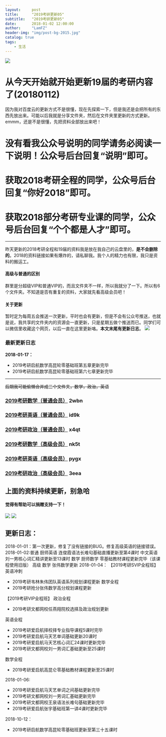 ```yaml
---
layout:     post
title:      "2019考研更新05"
subtitle:   "2019考研更新05"
date:       2018-01-02 12:00:00
author:     "LamFZ"
header-img: "img/post-bg-2015.jpg"
catalog: true
tags:
    - 生活
---
```

![](http://ww2.sinaimg.cn/large/0060lm7Tly1fn12veqkifj30xc0ii40n.jpg)
# 从今天开始就开始更新19届的考研内容了(20180112)

因为我对百度云的更新方式不是很懂，现在先探索一下，但是我还是会把所有的东西先放出来。可能以后我就是分享文件夹，然后在文件夹里更新的方式更新。emmm，还是不是很懂，先把资料全部放出来吧！

# 没有看我公众号说明的同学请务必阅读一下说明！公众号后台回复“说明”即可。
# 获取2018考研全程的同学，公众号后台回复“你好2018”即可。
# 获取2018部分考研专业课的同学，公众号后台回复“个个都是人才”即可。
-----

昨天更新的2018考研全程和19届的资料我是放在我自己的云盘里的，**是不会删除的**。2018的资料链接如果有爆炸的，请私聊我。我个人的精力也有限，我只是资料的搬运工。

#### 高级与普通的区别
群里是分超级VIP和普通VIP的，而且文件夹不一样，所以我就分了一下。所以有6个文件夹。不知道是否有重复的资料，大家就先看高级会员吧！
#### 关于更新
暂时定为每周五会推送一次更新，平时也会有更新，但是不会有公众号推送，也就是说，我共享的文件夹内的资源会一直更新，只是星期五做个推送而已。同学们可以微信里收藏这个网页，以后一直在这里更新咯。**本文末尾有更新日志**。
![](http://ww3.sinaimg.cn/large/0060lm7Tly1fn12y3e3gaj31hc0u0qet.jpg)

### 最新更新日志

**2018-01-17：**
* 2019考研启航数学高昆轮零基础班第五章更新完毕
* 2019考研启航数学高昆轮零基础班第六七章更新完毕

-----


~~后期我可能偷懒合并成三个文件夹，数学，政治，英语~~
### [2019考研数学（普通会员）](https://pan.baidu.com/s/1mjiAsDM) 2wbn
### [2019考研英语（普通会员）](https://pan.baidu.com/s/1bq8Bf3L) id9k
### [2019考研政治（普通会员）](https://pan.baidu.com/s/1htX3xIG) x4qt
### [2019考研数学（高级会员）](https://pan.baidu.com/s/1smdGySX) nk5t
### [2019考研英语（高级会员）](https://pan.baidu.com/s/1o99AAKU) pygx
### [2019考研政治（高级会员）](https://pan.baidu.com/s/1o9CYxLK) 3eea

## 上面的资料持续更新，别急哈



#### 觉得有帮助可以捐赠支持一下！
![](https://timgsa.baidu.com/timg?image&quality=80&size=b9999_10000&sec=1514739195444&di=773936890dfe86fcf8a25b3db2384433&imgtype=0&src=http%3A%2F%2Fi.zeze.com%2Fattachment%2Fforum%2F201603%2F26%2F104839u04ctdk924k8pbdb.jpeg)
![](http://ww4.sinaimg.cn/large/0060lm7Tly1fn0b1zneraj30iz0lj75q.jpg
)

## 更新日志：
2018-01-01：第一次更新，修复了没有链接的BUG。修复高级英语的链接错误。
2018-01-02:普通 厨师英语 连俊霞语法长难句基础直播更新至第4课时 中文英语 刘一男核心词汇精讲更新至13课时 
数学 厨师数学 零基础教材课程更新完毕（该课程使用旧版）
高级
数学 张伟数学更新
2018-01-04：
【2019考研SVIP全程班】
英语冲刺
* 2019考研韦林朱伟团队英语系列规划课程更新
数学全程
* 2019考研抢分张伟数学高分规划课程更新

【2019考研VIP全程班】
政治全程
* 2019考研文都网校任燕翔院校选择及政治规划更新

英语全程
* 2019考研爱启航择校择专业指导课程5课时完毕
* 2019考研爱启航马天艺单词基础更新20课时
* 2019考研爱启航马天艺核心词汇24课时更新完毕
* 2019考研文都网校刘一男词汇基础更新至25课时

数学全程
* 2019考研爱启航高昆仑零基础教材课程更新至25课时

2018-01-06:                
* 2019考研爱启航马天艺单词之间基础更新完毕
* 2019考研文都网校刘一男词汇基础更新完毕
* 2019考研文都网校王泉语法长难句基础更新完毕
* 2019考研爱启航张宇基础班第一讲4课时更新完毕

2018-10-12：
* 2019考研启航数学高昆轮零基础班更新至第三十五课时
